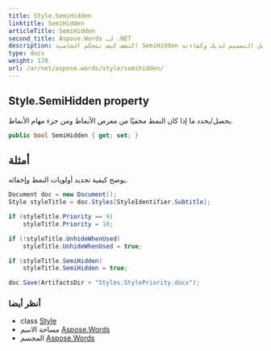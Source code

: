 ```yaml
---
title: Style.SemiHidden
linktitle: SemiHidden
articleTitle: SemiHidden
second_title: Aspose.Words لـ .NET
description: اكتشف كيف تتحكم الخاصية SemiHidden في رؤية النمط في معرض الأنماط وجزء المهام، مما يعزز سير عمل التصميم لديك وكفاءته.
type: docs
weight: 170
url: /ar/net/aspose.words/style/semihidden/
---
```

## Style.SemiHidden property

يحصل/يحدد ما إذا كان النمط مخفيًا من معرض الأنماط ومن جزء مهام الأنماط.

```csharp
public bool SemiHidden { get; set; }
```

## أمثلة

يوضح كيفية تحديد أولويات النمط وإخفائه.

```csharp
Document doc = new Document();
Style styleTitle = doc.Styles[StyleIdentifier.Subtitle];

if (styleTitle.Priority == 9)
    styleTitle.Priority = 10;

if (!styleTitle.UnhideWhenUsed)
    styleTitle.UnhideWhenUsed = true;

if (styleTitle.SemiHidden)
    styleTitle.SemiHidden = true;

doc.Save(ArtifactsDir + "Styles.StylePriority.docx");
```

### أنظر أيضا

* class [Style](../)
* مساحة الاسم [Aspose.Words](../../../aspose.words/)
* المجسم [Aspose.Words](../../../)
